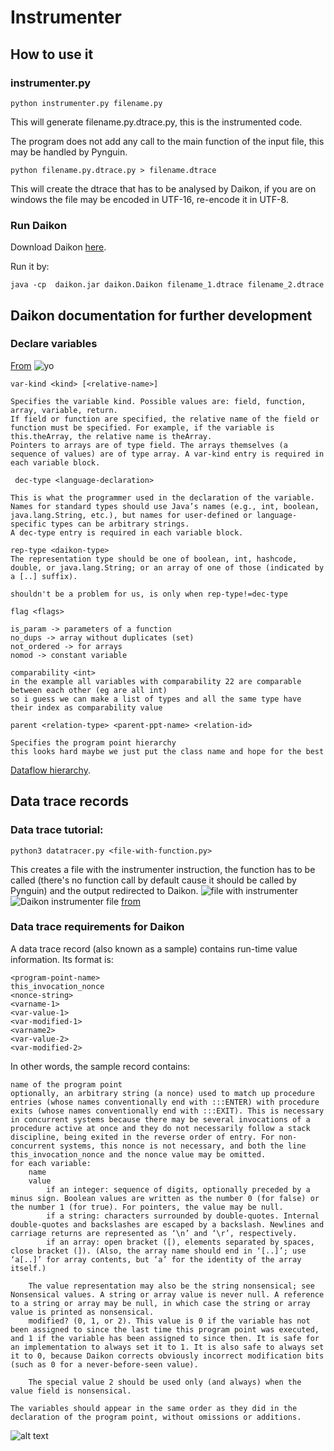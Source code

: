 # Instrumenter

## How to use it 

### instrumenter.py
    
    python instrumenter.py filename.py

This will generate filename.py.dtrace.py, this is the instrumented code.

The program does not add any call to the main function of the input file, this may be handled by Pynguin.

    python filename.py.dtrace.py > filename.dtrace

This will create the dtrace that has to be analysed by Daikon, if you are on windows the file may be encoded in UTF-16, re-encode it in UTF-8.

### Run Daikon

Download Daikon [here](https://plse.cs.washington.edu/daikon/download/).

Run it by:

    java -cp  daikon.jar daikon.Daikon filename_1.dtrace filename_2.dtrace

## Daikon documentation for further development

### Declare variables
[From](https://plse.cs.washington.edu/daikon/download/doc/developer/File-formats.html#Variable-declarations)
![yo](../imgs/variables_declaration.png)

    var-kind <kind> [<relative-name>]

    Specifies the variable kind. Possible values are: field, function, array, variable, return. 
    If field or function are specified, the relative name of the field or function must be specified. For example, if the variable is this.theArray, the relative name is theArray. 
    Pointers to arrays are of type field. The arrays themselves (a sequence of values) are of type array. A var-kind entry is required in each variable block. 

     dec-type <language-declaration>

    This is what the programmer used in the declaration of the variable. 
    Names for standard types should use Java’s names (e.g., int, boolean, java.lang.String, etc.), but names for user-defined or language-specific types can be arbitrary strings. 
    A dec-type entry is required in each variable block.
    
    rep-type <daikon-type>
    The representation type should be one of boolean, int, hashcode, double, or java.lang.String; or an array of one of those (indicated by a [..] suffix). 
    
    shouldn't be a problem for us, is only when rep-type!=dec-type

    flag <flags>
    
    is_param -> parameters of a function
    no_dups -> array without duplicates (set)
    not_ordered -> for arrays
    nomod -> constant variable

    comparability <int>
    in the example all variables with comparability 22 are comparable between each other (eg are all int)
    so i guess we can make a list of types and all the same type have their index as comparability value

    parent <relation-type> <parent-ppt-name> <relation-id>

    Specifies the program point hierarchy 
    this looks hard maybe we just put the class name and hope for the best
    
[Dataflow hierarchy](https://plse.cs.washington.edu/daikon/download/doc/developer/Daikon-internals.html#Dataflow-hierarchy). 

## Data trace records
### Data trace tutorial:

    python3 datatracer.py <file-with-function.py>

This creates a file with the instrumenter instruction, the function has to be called (there's no function call by default cause it should be called by Pynguin) and the output redirected to Daikon.
![file with instrumenter](../imgs/dtrace_example.png)
![Daikon instrumenter file](../imgs/dtrace_execution.png)
[from](https://plse.cs.washington.edu/daikon/download/doc/developer/File-formats.html#Data-trace-records)

### Data trace requirements for Daikon

A data trace record (also known as a sample) contains run-time value information. Its format is:

    <program-point-name>
    this_invocation_nonce
    <nonce-string>
    <varname-1>
    <var-value-1>
    <var-modified-1>
    <varname2>
    <var-value-2>
    <var-modified-2>

In other words, the sample record contains:

    name of the program point
    optionally, an arbitrary string (a nonce) used to match up procedure entries (whose names conventionally end with :::ENTER) with procedure exits (whose names conventionally end with :::EXIT). This is necessary in concurrent systems because there may be several invocations of a procedure active at once and they do not necessarily follow a stack discipline, being exited in the reverse order of entry. For non-concurrent systems, this nonce is not necessary, and both the line this_invocation_nonce and the nonce value may be omitted.
    for each variable:
        name
        value
            if an integer: sequence of digits, optionally preceded by a minus sign. Boolean values are written as the number 0 (for false) or the number 1 (for true). For pointers, the value may be null.
            if a string: characters surrounded by double-quotes. Internal double-quotes and backslashes are escaped by a backslash. Newlines and carriage returns are represented as ‘\n’ and ‘\r’, respectively.
            if an array: open bracket ([), elements separated by spaces, close bracket (]). (Also, the array name should end in ‘[..]’; use ‘a[..]’ for array contents, but ‘a’ for the identity of the array itself.) 

        The value representation may also be the string nonsensical; see Nonsensical values. A string or array value is never null. A reference to a string or array may be null, in which case the string or array value is printed as nonsensical.
        modified? (0, 1, or 2). This value is 0 if the variable has not been assigned to since the last time this program point was executed, and 1 if the variable has been assigned to since then. It is safe for an implementation to always set it to 1. It is also safe to always set it to 0, because Daikon corrects obviously incorrect modification bits (such as 0 for a never-before-seen value).

        The special value 2 should be used only (and always) when the value field is nonsensical.

    The variables should appear in the same order as they did in the declaration of the program point, without omissions or additions. 
![alt text](../imgs/data_trace.png)